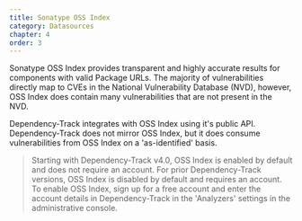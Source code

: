 ```yaml
---
title: Sonatype OSS Index
category: Datasources
chapter: 4
order: 3
---
```


Sonatype OSS Index provides transparent and highly accurate results for components with valid Package URLs. 
The majority of vulnerabilities directly map to CVEs in the National Vulnerability Database (NVD), however, 
OSS Index does contain many vulnerabilities that are not present in the NVD.

Dependency-Track integrates with OSS Index using it's public API. Dependency-Track does not mirror OSS Index, 
but it does consume vulnerabilities from OSS Index on a 'as-identified' basis.

> Starting with Dependency-Track v4.0, OSS Index is enabled by default and does not require an account. For prior 
> Dependency-Track versions, OSS Index is disabled by default and requires an account. To enable OSS Index, 
> sign up for a free account and enter the account details in Dependency-Track in the 'Analyzers' settings in the 
> administrative console.

